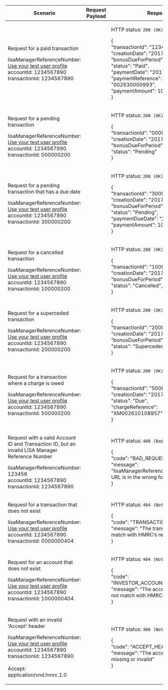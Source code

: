 <table>
    <col width="25%">
    <col width="35%">
    <col width="40%">
    <thead>
        <tr>
            <th>Scenario</th>
            <th>Request Payload</th>
            <th>Response</th>
        </tr>
    </thead>
    <tbody>
        <tr>
            <td><p>Request for a paid transaction</p><p class ="code--block">lisaManagerReferenceNumber: <a href="https://test-developer.service.hmrc.gov.uk/api-documentation/docs/api/service/lisa-api/1.0#testing-the-api">Use your test user profile</a><br>accountId: 1234567890<br>transactionId: 1234567890</p></td>
            <td></td>
            <td><p>HTTP status: <code class="code--slim">200 (OK)</code></p>
                <p class ="code--block">{<br>
					     "transactionId": "1234567890",<br>
					     "creationDate": "2017-05-05",<br>
					     "bonusDueForPeriod": 1000,<br>
					     "status": "Paid",<br>
					     "paymentDate": "2017-05-05",<br>
					     "paymentReference": "002630000993",<br>
					     "paymentAmount": 1000<br>
						}
                </p>
            </td>
        </tr>
        <tr>
            <td><p>Request for a pending transaction</p><p class ="code--block">lisaManagerReferenceNumber: <a href="https://test-developer.service.hmrc.gov.uk/api-documentation/docs/api/service/lisa-api/1.0#testing-the-api">Use your test user profile</a><br>accountId: 1234567890<br>transactionId: 000000200</p></td>
            <td></td>
            <td><p>HTTP status: <code class="code--slim">200 (OK)</code></p>
                <p class ="code--block">{<br>
						     "transactionId": "000000200",<br>
						     "creationDate": "2017-05-05",<br>
						     "bonusDueForPeriod": 1000,<br>
						     "status": "Pending"<br>
						}
                </p>
            </td>
        </tr>
        <tr>
            <td><p>Request for a pending transaction that has a due date</p><p class ="code--block">lisaManagerReferenceNumber: <a href="https://test-developer.service.hmrc.gov.uk/api-documentation/docs/api/service/lisa-api/1.0#testing-the-api">Use your test user profile</a><br>accountId: 1234567890<br>transactionId: 300000200</p></td>
            <td></td>
            <td><p>HTTP status: <code class="code--slim">200 (OK)</code></p>
                <p class ="code--block">{<br>
						    "transactionId": "300000200",<br>
						    "creationDate": "2017-05-05",<br>
						    "bonusDueForPeriod": 1000,<br>
						    "status": "Pending",<br>
						    "paymentDueDate": "2017-06-05",<br>
						    "paymentAmount": 1000<br>
						}
                </p>
            </td>
        </tr>
        <tr>
            <td><p>Request for a cancelled transaction</p><p class ="code--block">lisaManagerReferenceNumber: <a href="https://test-developer.service.hmrc.gov.uk/api-documentation/docs/api/service/lisa-api/1.0#testing-the-api">Use your test user profile</a><br>accountId: 1234567890<br>transactionId: 100000200</p></td>
            <td></td>
            <td><p>HTTP status: <code class="code--slim">200 (OK)</code></p>
                <p class ="code--block">{<br>
						    "transactionId": "100000200",<br>
						    "creationDate": "2017-05-05",<br>
						    "bonusDueForPeriod": 1000,<br>
						    "status": "Cancelled",<br>						}
                </p>
            </td>
        </tr>
        <tr>
            <td><p>Request for a superceded transaction</p><p class ="code--block">lisaManagerReferenceNumber: <a href="https://test-developer.service.hmrc.gov.uk/api-documentation/docs/api/service/lisa-api/1.0#testing-the-api">Use your test user profile</a><br>accountId: 1234567890<br>transactionId: 200000200</p></td>
            <td></td>
            <td><p>HTTP status: <code class="code--slim">200 (OK)</code></p>
                <p class ="code--block">{<br>
						    "transactionId": "200000200",<br>
						    "creationDate": "2017-05-05",<br>
						    "bonusDueForPeriod": 1000,<br>
						    "status": "Superceded",<br>						}
                </p>
            </td>
        </tr>
        <tr>
            <td><p>Request for a transaction where a charge is owed</p><p class ="code--block">lisaManagerReferenceNumber: <a href="https://test-developer.service.hmrc.gov.uk/api-documentation/docs/api/service/lisa-api/1.0#testing-the-api">Use your test user profile</a><br>accountId: 1234567890<br>transactionId: 500000200</p></td>
            <td></td>
            <td><p>HTTP status: <code class="code--slim">200 (OK)</code></p>
                <p class ="code--block">{<br>
					     "transactionId": "500000200",<br>
					     "creationDate": "2017-05-05",<br>
					     "status": "Due",<br>
					     "chargeReference": "XM002610108957"<br>
						}
                </p>
            </td>
        </tr>
        <tr>
            <td><p>Request with a valid Account ID and Transaction ID, but an invalid LISA Manager Reference Number</p><p class ="code--block">lisaManagerReferenceNumber: 123456<br>accountId: 1234567890<br>transactionId: 1234567890</p></td>
                        <td></td>
            <td><p>HTTP status: <code class="code--slim">400 (Bad Request)</code></p>
                <p class ="code--block"> {<br>
                    "code": "BAD_REQUEST",<br>
                    "message": "lisaManagerReferenceNumber in the URL is in the wrong format"<br>
                  }
                </p>
            </td>
        </tr>
        <tr>
            <td><p>Request for a transaction that does not exist</p><p class ="code--block">lisaManagerReferenceNumber: <a href="https://test-developer.service.hmrc.gov.uk/api-documentation/docs/api/service/lisa-api/1.0#testing-the-api">Use your test user profile</a><br>accountId: 1234567890<br>transactionId: 0000000404</p></td>
            <td></td>
            <td><p>HTTP status: <code class="code--slim">404 (Not found)</code></p>
                <p class ="code--block"> {<br>
                                            "code": "TRANSACTION_NOT_FOUND",<br>
                                            "message": "The transactionId does not match with HMRC’s records."<br>
                                          }
                </p>
            </td>
        </tr>
        <tr>
            <td><p>Request for an account that does not exist</p><p class ="code--block">lisaManagerReferenceNumber: <a href="https://test-developer.service.hmrc.gov.uk/api-documentation/docs/api/service/lisa-api/1.0#testing-the-api">Use your test user profile</a><br>accountId: 1234567890<br>transactionId: 1000000404</p></td>
            <td></td>
            <td><p>HTTP status: <code class="code--slim">404 (Not found)</code></p>
                <p class ="code--block"> {<br>
                                            "code": "INVESTOR_ACCOUNTID_NOT_FOUND",<br>
                                            "message": "The accountId given does not match with HMRC’s records"<br>
                                          }
                </p>
            </td>
        </tr>
        <tr>
            <td><p>Request with an invalid 'Accept' header</p><p class ="code--block">lisaManagerReferenceNumber: <a href="https://test-developer.service.hmrc.gov.uk/api-documentation/docs/api/service/lisa-api/1.0#testing-the-api">Use your test user profile</a><br>accountId: 1234567890<br>transactionId: 1234567890<br><br>Accept: application/vnd.hmrc.1.0</p></td>
            <td></td>
            <td><p>HTTP status: <code class="code--slim">406 (Not Acceptable)</code></p>
                <p class ="code--block"> {<br>
                                            "code": "ACCEPT_HEADER_INVALID",<br>
                                            "message": "The accept header is missing or invalid"<br>
                                          }
                </p>
            </td>
        </tr>    </tbody>
</table>
